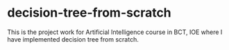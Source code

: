 # decision-tree-from-scratch
This is the project work for Artificial Intelligence course in BCT, IOE where I have implemented decision tree from scratch.
